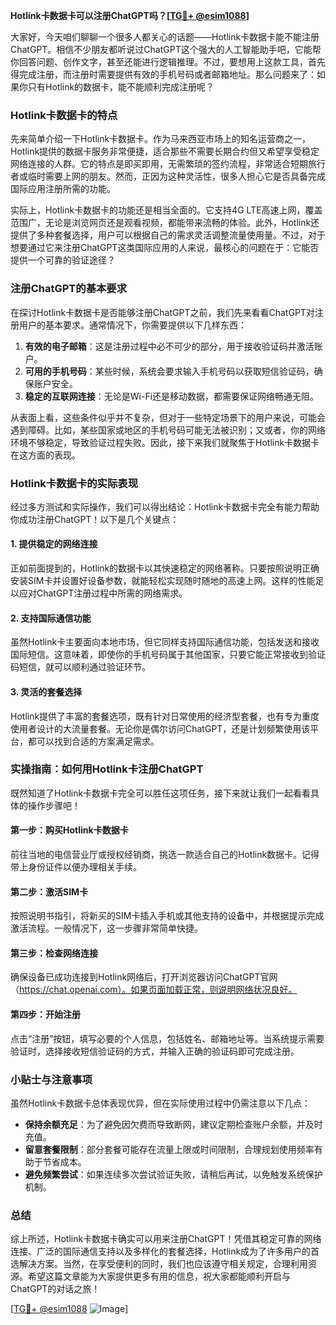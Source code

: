 **Hotlink卡数据卡可以注册ChatGPT吗？[[TG💪+ @esim1088](https://t.me/s/esim1088)]**

大家好，今天咱们聊聊一个很多人都关心的话题——Hotlink卡数据卡能不能注册ChatGPT。相信不少朋友都听说过ChatGPT这个强大的人工智能助手吧，它能帮你回答问题、创作文字，甚至还能进行逻辑推理。不过，要想用上这款工具，首先得完成注册，而注册时需要提供有效的手机号码或者邮箱地址。那么问题来了：如果你只有Hotlink的数据卡，能不能顺利完成注册呢？

### Hotlink卡数据卡的特点

先来简单介绍一下Hotlink卡数据卡。作为马来西亚市场上的知名运营商之一，Hotlink提供的数据卡服务非常便捷，适合那些不需要长期合约但又希望享受稳定网络连接的人群。它的特点是即买即用，无需繁琐的签约流程，非常适合短期旅行者或临时需要上网的朋友。然而，正因为这种灵活性，很多人担心它是否具备完成国际应用注册所需的功能。

实际上，Hotlink卡数据卡的功能还是相当全面的。它支持4G LTE高速上网，覆盖范围广，无论是浏览网页还是观看视频，都能带来流畅的体验。此外，Hotlink还提供了多种套餐选择，用户可以根据自己的需求灵活调整流量使用量。不过，对于想要通过它来注册ChatGPT这类国际应用的人来说，最核心的问题在于：它能否提供一个可靠的验证途径？

### 注册ChatGPT的基本要求

在探讨Hotlink卡数据卡是否能够注册ChatGPT之前，我们先来看看ChatGPT对注册用户的基本要求。通常情况下，你需要提供以下几样东西：

1. **有效的电子邮箱**：这是注册过程中必不可少的部分，用于接收验证码并激活账户。
2. **可用的手机号码**：某些时候，系统会要求输入手机号码以获取短信验证码，确保账户安全。
3. **稳定的互联网连接**：无论是Wi-Fi还是移动数据，都需要保证网络畅通无阻。

从表面上看，这些条件似乎并不复杂，但对于一些特定场景下的用户来说，可能会遇到障碍。比如，某些国家或地区的手机号码可能无法被识别；又或者，你的网络环境不够稳定，导致验证过程失败。因此，接下来我们就聚焦于Hotlink卡数据卡在这方面的表现。

### Hotlink卡数据卡的实际表现

经过多方测试和实际操作，我们可以得出结论：Hotlink卡数据卡完全有能力帮助你成功注册ChatGPT！以下是几个关键点：

#### 1. 提供稳定的网络连接
正如前面提到的，Hotlink的数据卡以其快速稳定的网络著称。只要按照说明正确安装SIM卡并设置好设备参数，就能轻松实现随时随地的高速上网。这样的性能足以应对ChatGPT注册过程中所需的网络需求。

#### 2. 支持国际通信功能
虽然Hotlink卡主要面向本地市场，但它同样支持国际通信功能，包括发送和接收国际短信。这意味着，即使你的手机号码属于其他国家，只要它能正常接收到验证码短信，就可以顺利通过验证环节。

#### 3. 灵活的套餐选择
Hotlink提供了丰富的套餐选项，既有针对日常使用的经济型套餐，也有专为重度使用者设计的大流量套餐。无论你是偶尔访问ChatGPT，还是计划频繁使用该平台，都可以找到合适的方案满足需求。

### 实操指南：如何用Hotlink卡注册ChatGPT

既然知道了Hotlink卡数据卡完全可以胜任这项任务，接下来就让我们一起看看具体的操作步骤吧！

#### 第一步：购买Hotlink卡数据卡
前往当地的电信营业厅或授权经销商，挑选一款适合自己的Hotlink数据卡。记得带上身份证件以便办理相关手续。

#### 第二步：激活SIM卡
按照说明书指引，将新买的SIM卡插入手机或其他支持的设备中，并根据提示完成激活流程。一般情况下，这一步骤非常简单快捷。

#### 第三步：检查网络连接
确保设备已成功连接到Hotlink网络后，打开浏览器访问ChatGPT官网（https://chat.openai.com）。如果页面加载正常，则说明网络状况良好。

#### 第四步：开始注册
点击“注册”按钮，填写必要的个人信息，包括姓名、邮箱地址等。当系统提示需要验证时，选择接收短信验证码的方式，并输入正确的验证码即可完成注册。

### 小贴士与注意事项

虽然Hotlink卡数据卡总体表现优异，但在实际使用过程中仍需注意以下几点：

- **保持余额充足**：为了避免因欠费而导致断网，建议定期检查账户余额，并及时充值。
- **留意套餐限制**：部分套餐可能存在流量上限或时间限制，合理规划使用频率有助于节省成本。
- **避免频繁尝试**：如果连续多次尝试验证失败，请稍后再试，以免触发系统保护机制。

### 总结

综上所述，Hotlink卡数据卡确实可以用来注册ChatGPT！凭借其稳定可靠的网络连接、广泛的国际通信支持以及多样化的套餐选择，Hotlink成为了许多用户的首选解决方案。当然，在享受便利的同时，我们也应该遵守相关规定，合理利用资源。希望这篇文章能为大家提供更多有用的信息，祝大家都能顺利开启与ChatGPT的对话之旅！

[[TG💪+ @esim1088](https://t.me/s/esim1088) ![Image](https://i.postimg.cc/4NQfJmqS/Snipaste-2025-05-13-00-14-12.png)]